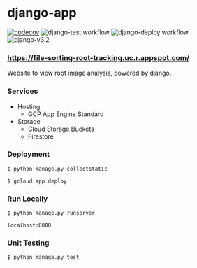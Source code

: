 # django-app

[![codecov](https://codecov.io/gh/aaronBioBot/django-app/branch/main/graph/badge.svg?token=NFMKNPAS0N)](https://codecov.io/gh/aaronBioBot/django-app)
![django-test workflow](https://github.com/aaronBioBot/django-app/actions/workflows/django-test.yml/badge.svg)
![django-deploy workflow](https://github.com/aaronBioBot/django-app/actions/workflows/django-deploy.yml/badge.svg)
![django-v3.2](https://img.shields.io/static/v1?label=&message=3.2&color=214a35&logo=django)

###  https://file-sorting-root-tracking.uc.r.appspot.com/

Website to view root image analysis, powered by django.

### Services

* Hosting 
    * GCP App Engine Standard
* Storage 
    * Cloud Storage Buckets
    * Firestore

### Deployment

```$ python manage.py collectstatic```

```$ gcloud app deploy```

### Run Locally

```$ python manage.py runserver```

```localhost:8000```

### Unit Testing

```$ python manage.py test```

